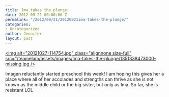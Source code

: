 ```yaml
---
title: Ima takes the plunge!
date: 2012-09-21 00:00:00 Z
permalink: "/2012/09/21/20120921ima-takes-the-plunge/"
categories:
- Uncategorized
author: Jennifer
layout: post
---
```


[<img alt="20121027-114754.jpg" class="alignnone size-full" src="/teamelam/assets/images/Ima-takes-the-plunge/1351338473000-missing.jpg />](http://static.squarespace.com/static/50db6bb3e4b015296cd43789/50dfa5b1e4b0dc6320e0b5ea/50dfa5b4e4b0dc6320e0b96f/1351338473000/?format=original)

Imagen reluctantly started preschool this week! I am hoping this gives her a place where all of her accolades and strengths can thrive as she is not known as the middle child or the big sister, but only as Ima. So far, she is resistant LOL
